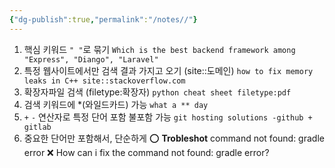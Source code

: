 ```yaml
---
{"dg-publish":true,"permalink":"/notes//"}
---
```



1. 핵심 키워드 `" "`로 묶기
`Which is the best backend framework among "Express", "Diango", "Laravel"
`
2. 특정 웹사이트에서만 검색 결과 가지고 오기 (site::도메인)
	`how to fix memory leaks in C++ site::stackoverflow.com`
3. 확장자파일 검색 (filetype:확장자)
	`python cheat sheet filetype:pdf`
4. 검색 키워드에 *(와일드카드) 가능
`what a ** day`
5. `+` `-` 연산자로 특정 단어 포함 불포함 가능
	`git hosting solutions -github + gitlab`
6. 중요한 단어만 포함해서, 단순하게
	⭕️ **Trobleshot** command not found: gradle error
	❌ How can i fix the command not found: gradle error?